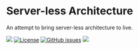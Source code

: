 
# Server-less Architecture

An attempt to bring server-less architecture to live.


![](https://travis-ci.org/ThilinaManamgoda/serverless-architecture.svg?branch=master)
[![License](https://img.shields.io/badge/Licence-Apache%202.0-blue.svg?style=flat-square)](http://www.apache.org/licenses/LICENSE-2.0.html)
[![GitHub issues](https://img.shields.io/github/issues/badges/ThilinaManamgoda/serverless-architectures.svg)](https://github.com/ThilinaManamgoda/serverless-architecture/issues)
[![](https://img.shields.io/github/issues-closed-raw/badges/ThilinaManamgoda/serverless-architectures.svg)](20)
